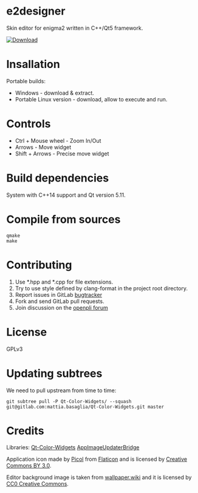 # e2designer

Skin editor for enigma2 written in C++/Qt5 framework.

[ ![Download](https://api.bintray.com/packages/technic/e2designer/e2designer/images/download.svg) ](https://bintray.com/technic/e2designer/e2designer/_latestVersion#files)

# Insallation

Portable builds:

- Windows - download & extract.
- Portable Linux version - download, allow to execute and run.

# Controls

- Ctrl + Mouse wheel - Zoom In/Out
- Arrows - Move widget
- Shift + Arrows - Precise move widget

# Build dependencies

System with C++14 support and Qt version 5.11.

# Compile from sources

```
qmake
make
```

# Contributing

1. Use \*.hpp and \*.cpp for file extensions.
2. Try to use style defined by clang-format in the project root directory.
4. Report issues in GitLab [bugtracker](https://gitlab.com/technic93/e2designer/issues)
3. Fork and send GitLab pull requests.
4. Join discussion on the [openpli forum](https://forums.openpli.org/topic/61204-e2designer-alpha/)

# License
GPLv3

# Updating subtrees
We need to pull upstream from time to time:
```
git subtree pull -P Qt-Color-Widgets/ --squash git@gitlab.com:mattia.basaglia/Qt-Color-Widgets.git master
```

# Credits
Libraries:
[Qt-Color-Widgets](https://github.com/mbasaglia/Qt-Color-Widgets)
[AppImageUpdaterBridge](https://github.com/antony-jr/AppImageUpdaterBridge)

Application icon made by [Picol](https://www.flaticon.com/authors/picol)
from [Flaticon](https://www.flaticon.com/)
and is licensed by [Creative Commons BY 3.0](http://creativecommons.org/licenses/by/3.0/).

Editor background image is taken from [wallpaper.wiki](https://wallpaper.wiki)
and it is licensed by [CC0 Creative Commons](https://creativecommons.org/publicdomain/zero/1.0/).
